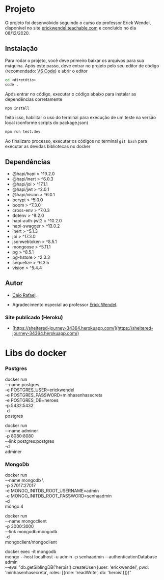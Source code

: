 # Projeto

O projeto foi desenvolvido seguindo o curso do professor Erick Wendel, disponível no site [erickwendel.teachable.com](https://erickwendel.teachable.com/) e concluído no dia 08/12/2020.

## Instalação

Para rodar o projeto, você deve primeiro baixar os arquivos para sua máquina. Após este passo, deve entrar no projeto pelo seu editor de código (recomendado: [VS Code](https://code.visualstudio.com/)) e abrir o editor

```bash
cd <diretótio>
code .
```

Após entrar no código, executar o código abaixo para instalar as dependências corretamente

```bash
npm install
```

feito isso, habilitar o uso do terminal para execução de um teste na versão local (conforme scripts do package.json)

```bash
npm run test:dev
```

Ao finalizaro processo, executar os códigos no terminal ```git bash``` para executar as devidas bibliotecas no docker

## Dependências
- @hapi/hapi > ^19.2.0
- @hapi/inert > ^6.0.3
- @hapi/joi > ^17.1.1
- @hapi/jwt > ^2.0.1
- @hapi/vision > ^6.0.1
- bcrypt > ^5.0.0
- boom > ^7.3.0
- cross-env > ^7.0.3
- dotenv > ^8.2.0
- hapi-auth-jwt2 > ^10.2.0
- hapi-swagger > ^13.0.2
- inert > ^5.1.3
- joi > ^17.3.0
- jsonwebtoken > ^8.5.1
- mongoose > ^5.11.1
- pg > ^8.5.1
- pg-hstore > ^2.3.3
- sequelize > ^6.3.5
- vision > ^5.4.4

## Autor
- [Caio Rafael](https://github.com/kaioso20).

- Agradecimento especial ao professor [Erick Wendel](https://github.com/erickwendel).

### Site publicado (Heroku)
- [https://sheltered-journey-34364.herokuapp.com/](https://sheltered-journey-34364.herokuapp.com/)

# Libs do docker
### Postgres
docker run \
    --name postgres \
    -e POSTGRES_USER=erickwendel \
    -e POSTGRES_PASSWORD=minhasenhasecreta \
    -e POSTGRES_DB=heroes \
    -p 5432:5432 \
    -d \
    postgres

docker run \
    --name adminer \
    -p 8080:8080 \
    --link postgres:postgres \
    -d \
    adminer

### MongoDb
docker run \
    --name mongodb \     
    -p 27017:27017 \
    -e MONGO_INITDB_ROOT_USERNAME=admin \
    -e MONGO_INITDB_ROOT_PASSWORD=senhaadmin \
    -d \
    mongo:4

docker run \
    --name mongoclient \
    -p 3000:3000 \
    --link mongodb:mongodb \
    -d \
    mongoclient/mongoclient

docker exec -it mongodb \
    mongo --host localhost -u admin -p senhaadmin --authenticationDatabase admin \
    --eval "db.getSiblingDB('herois').createUser({user: 'erickwendel', pwd: 'minhasenhasecreta', roles: [{role: 'readWrite', db: 'herois'}]})"
 